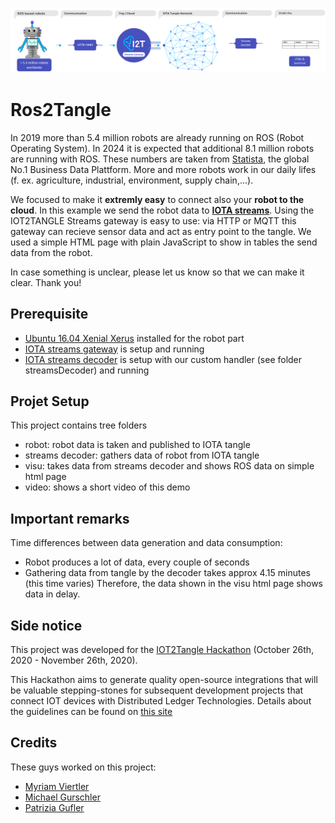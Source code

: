 ![Ros2TangleCover](https://github.com/HackTheAlps/Ros2Tangle/blob/main/img/cover.png?raw=true)

# Ros2Tangle
In 2019 more than 5.4 million robots are already running on ROS (Robot Operating System). In 2024 it is expected that additional 8.1 million robots are running with ROS. These numbers are taken from [Statista](https://www.statista.com/statistics/1084823/global-ros-based-robot-market-volume/), the global No.1 Business Data Plattform. More and more robots work in our daily lifes (f. ex. agriculture, industrial, environment, supply chain,...).

We focused to make it __extremly easy__ to connect also your __robot to the cloud__. In this example we send the robot data to [__IOTA streams__](https://www.iota.org/solutions/streams). Using the IOT2TANGLE Streams gateway is easy to use: via HTTP or MQTT this gateway can recieve sensor data and act as entry point to the tangle. We used a simple HTML page with plain JavaScript to show in tables the send data from the robot.

In case something is unclear, please let us know so that we can make it clear. Thank you!

## Prerequisite
- [Ubuntu 16.04 Xenial Xerus](https://releases.ubuntu.com/16.04/) installed for the robot part
- [IOTA streams gateway](https://github.com/iotaledger/streams) is setup and running
- [IOTA streams decoder](https://github.com/iot2tangle/streams-decoder) is setup with our custom handler (see folder streamsDecoder) and running

## Projet Setup
This project contains tree folders
- robot: robot data is taken and published to IOTA tangle
- streams decoder: gathers data of robot from IOTA tangle
- visu: takes data from streams decoder and shows ROS data on simple html page
- video: shows a short video of this demo

## Important remarks
Time differences between data generation and data consumption:
- Robot produces a lot of data, every couple of seconds
- Gathering data from tangle by the decoder takes approx 4.15 minutes (this time varies)
Therefore, the data shown in the visu html page shows data in delay.

## Side notice
This project was developed for the [IOT2Tangle Hackathon](https://hackathon.iot2tangle.io/) (October 26th, 2020 - November 26th, 2020).

This Hackathon aims to generate quality open-source integrations that will be valuable stepping-stones for subsequent development projects that connect IOT devices with Distributed Ledger Technologies. Details about the guidelines can be found on [this site](https://hackathon.iot2tangle.io/hackathon-bases.html)

## Credits
These guys worked on this project:
- [Myriam Viertler](https://github.com/myvie)
- [Michael Gurschler](https://github.com/michlG)
- [Patrizia Gufler](https://github.com/patriziagufler)
